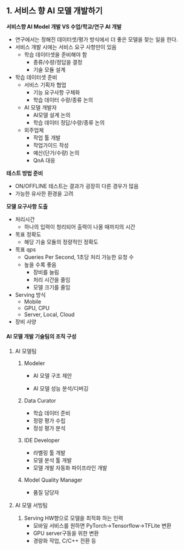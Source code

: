 ## 1. 서비스 향 AI 모델 개발하기

**서비스향  AI Model 개발 VS 수업/학교/연구 AI 개발**

- 연구에서는 정해진 데이터셋/평가 방식에서 더 좋은 모델을 찾는 일을 한다.
- 서비스 개발 시에는 서비스 요구 사항만이 있음
  - 학습 데이터셋을 준비해야 함
    - 종류/수량/정답을 결정
    - 기술 모듈 설계
- 학습 데이터셋 준비
  - 서비스 기획자 협업
    -  기능 요구사항 구체화
    - 학습 데이터 수량/종류 논의
  - AI 모델 개발자
    - AI모델 설계 논의
    - 학습 데이터 정답/수량/종류 논의
  - 외주업체
    - 작업 툴 개발
    - 작업가이드 작성
    - 예산(단가/수량) 논의
    - QnA 대응





**테스트 방법 준비**

- ON/OFFLINE 테스트는 결과가 굉장히 다른 경우가 많음
- 가능한 유사한 환경을 고려



**모델 요구사항 도출**

- 처리시간
  - 하나의 입력이 청리되어 출력이 나올 때까지의 시간
- 목표 정확도
  - 해당 기술 모듈의 정량적인 정확도
- 목표 qps
  - Queries Per Second, 1초당 처리 가능한 요청 수
  - 높을 수록 좋음
    - 장비를 늘림
    - 처리 시간을 줄임
    - 모델 크기를 줄임
- Serving 방식
  - Mobile
  - GPU, CPU
  - Server, Local, Cloud
- 장비 사양





#### AI 모델 개발 기술팀의 조직 구성

1. AI 모델팀

   1. Modeler

      - AI 모델 구조 제안

      - AI 모델 성능 분석/디버깅

   2. Data Curator

      - 학습 데이터 준비
      - 정량 평가 수립
      - 정성 평가 분석

   3. IDE Developer

      - 라벨링 툴 개발
      - 모델 분석 툴 개발
      - 모델 개발 자동화 파이프라인 개발

   4. Model Quality Manager

      - 품질 담당자

2. AI 모델 서빙팀

   1. Serving HW향으로 모델을 최적화 하는 인력
      - 모바일 서비스를 원하면 PyTorch→Tensorflow→TFLite 변환
      - GPU server구동을 위한 변환
      - 경량화 작업, C/C++ 전환 등



